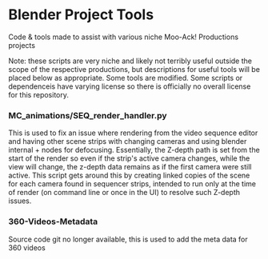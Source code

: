 # Blender Project Tools

Code & tools made to assist with various niche Moo-Ack! Productions projects

Note: these scripts are very niche and likely not terribly useful outside the scope of the respective productions, but descriptions for useful tools will be placed below as appropriate. Some tools are modified. Some scripts or dependenceis have varying license so there is officially no overall license for this repository.


### MC_animations/SEQ_render_handler.py

This is used to fix an issue where rendering from the video sequence editor and having other scene strips with changing cameras and using blender internal + nodes for defocusing. Essentially, the Z-depth path is set from the start of the render so even if the strip's active camera changes, while the view will change, the z-depth data remains as if the first camera were still active. This script gets around this by creating linked copies of the scene for each camera found in sequencer strips, intended to run only at the time of render (on command line or once in the UI) to resolve such Z-depth issues.


### 360-Videos-Metadata

Source code git no longer available, this is used to add the meta data for 360 videos